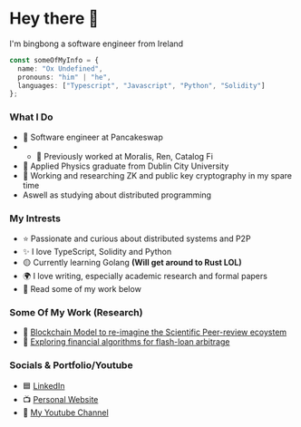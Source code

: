 # Hey there 👋
I'm bingbong a software engineer from Ireland

```ts
const someOfMyInfo = {
  name: "Ox Undefined",
  pronouns: "him" | "he",
  languages: ["Typescript", "Javascript", "Python", "Solidity"]
};
```

### What I Do
- 💙 Software engineer at Pancakeswap
- - 👻 Previously worked at Moralis, Ren, Catalog Fi
- 🧠 Applied Physics graduate from Dublin City University
- 👋 Working and researching ZK and public key cryptography in my spare time
- Aswell as studying about distributed programming

### My Intrests
- ⭐ Passionate and curious about distributed systems and P2P
- ✨ I love TypeScript, Solidity and Python
- 🟡 Currently learning Golang **(Will get around to Rust LOL)**
- 🌍 I love writing, especially academic research and formal papers
- 💪 Read some of my work below

### Some Of My Work (Research)
- 📄 [Blockchain Model to re-imagine the Scientific Peer-review ecoystem](https://evanmcgrane-portfolio-git-main-mcgraneder.vercel.app/paper1.pdf)
- 📄 [Exploring financial algorithms for flash-loan arbitrage](https://evanmcgrane-portfolio-git-main-mcgraneder.vercel.app/Defi-Bot-Financial-Theory-&-Design-Philosopy.pdf)

### Socials & Portfolio/Youtube
- 🟦 [LinkedIn](https://www.linkedin.com/in/evan-mc-grane-1b0036287/)
- 📺 [Personal Website](https://evanmcgrane-portfolio-git-main-mcgraneder.vercel.app/)
- 🧑 [My Youtube Channel](https://www.youtube.com/channel/UCFnBwoK7RnvE8_oeuE7z0gA)
